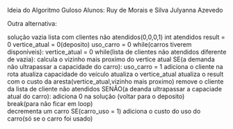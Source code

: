 Ideia do Algoritmo Guloso
Alunos: Ruy de Morais e Silva
        Julyanna Azevedo

Outra alternativa:

solução vazia
lista com clientes não atendidos(0,0,0,1)
int atendidos
result = 0
vertice_atual = 0(deposito)
uso_carro = 0
while(carros tiverem disponíveis):
	vertice_atual = 0
	while(lista de clientes não atendidos diferente de vazia):
		calcula o vizinho mais proximo do vertice atual
		SE(a demanda não ultrapassar a capacidade do carro):
            uso_carro = 1
			adiciona o cliente na rota
			atualiza capacidade do veículo
			atualiza o vertice_atual
			atualiza o result com o custo da aresta(vertice_atual,vizinho mais proximo)
			remove o cliente da lista de cliente não atendidos
		SENÃO(a deanda ultrapassar a capaciade atual do carro):
			adiciona 0 na solução (voltar para o deposito)\
			break(para não ficar em loop)	
	decrementa um carro
    SE(carro_uso = 1)
	    adiciona o custo do uso do carro(só se o carro foi usado)